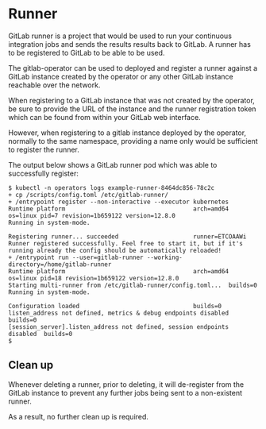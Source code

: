 # Runner

GitLab runner is a project that would be used to run your continuous integration jobs and sends the results results back to GitLab. A runner has to be registered to GitLab to be able to be used.

The gitlab-operator can be used to deployed and register a runner against a GitLab instance created by the operator or any other GitLab instance reachable over the network.

When registering to a GitLab instance that was not created by the operator, be sure to provide the URL of the instance and the runner registration token which can be found from within your GitLab web interface.

However, when registering to a gitlab instance deployed by the operator, normally to the same namespace, providing a name only would be sufficient to register the runner.

The output below shows a GitLab runner pod which was able to successfully register:

```
$ kubectl -n operators logs example-runner-8464dc856-78c2c
+ cp /scripts/config.toml /etc/gitlab-runner/
+ /entrypoint register --non-interactive --executor kubernetes
Runtime platform                                    arch=amd64 os=linux pid=7 revision=1b659122 version=12.8.0
Running in system-mode.                            

Registering runner... succeeded                     runner=ETCOAAWi
Runner registered successfully. Feel free to start it, but if it's running already the config should be automatically reloaded!
+ /entrypoint run --user=gitlab-runner --working-directory=/home/gitlab-runner
Runtime platform                                    arch=amd64 os=linux pid=18 revision=1b659122 version=12.8.0
Starting multi-runner from /etc/gitlab-runner/config.toml...  builds=0
Running in system-mode.                            

Configuration loaded                                builds=0
listen_address not defined, metrics & debug endpoints disabled  builds=0
[session_server].listen_address not defined, session endpoints disabled  builds=0
$
```

## Clean up
Whenever deleting a runner, prior to deleting, it will de-register from the GitLab instance to prevent any further jobs being sent to a non-existent  runner.

As a result, no further clean up is required.
